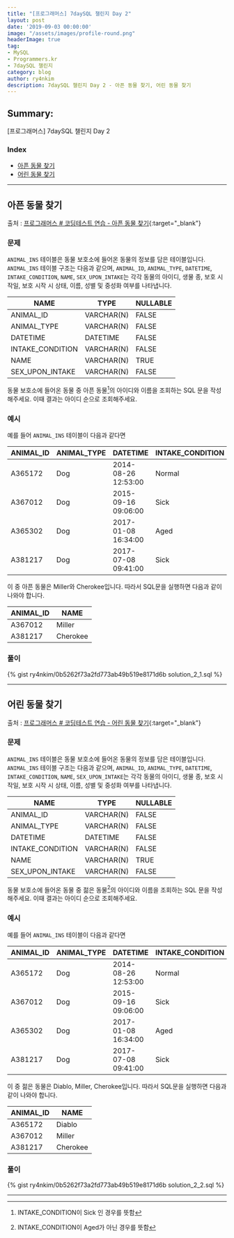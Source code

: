 ```yaml
---
title: "[프로그래머스] 7daySQL 챌린지 Day 2"
layout: post
date: '2019-09-03 00:00:00'
image: "/assets/images/profile-round.png"
headerImage: true
tag:
- MySQL
- Programmers.kr
- 7daySQL 챌린지
category: blog
author: ry4nkim
description: 7daySQL 챌린지 Day 2 - 아픈 동물 찾기, 어린 동물 찾기
---
```


## Summary:

[프로그래머스] 7daySQL 챌린지 Day 2

### Index
- [아픈 동물 찾기](#아픈-동물-찾기)
- [어린 동물 찾기](#어린-동물-찾기)

---
## 아픈 동물 찾기

출처 : [프로그래머스 # 코딩테스트 연습 - 아픈 동물 찾기](https://programmers.co.kr/learn/courses/30/lessons/59036){:target="_blank"}

### 문제

`ANIMAL_INS` 테이블은 동물 보호소에 들어온 동물의 정보를 담은 테이블입니다. `ANIMAL_INS` 테이블 구조는 다음과 같으며, `ANIMAL_ID`, `ANIMAL_TYPE`, `DATETIME`, `INTAKE_CONDITION`, `NAME`, `SEX_UPON_INTAKE`는 각각 동물의 아이디, 생물 종, 보호 시작일, 보호 시작 시 상태, 이름, 성별 및 중성화 여부를 나타냅니다.

<div class="table-wrapper" markdown="block">

| NAME             | TYPE       | NULLABLE |
|------------------|------------|----------|
| ANIMAL_ID        | VARCHAR(N) | FALSE    |
| ANIMAL_TYPE      | VARCHAR(N) | FALSE    |
| DATETIME         | DATETIME   | FALSE    |
| INTAKE_CONDITION | VARCHAR(N) | FALSE    |
| NAME             | VARCHAR(N) | TRUE     |
| SEX_UPON_INTAKE  | VARCHAR(N) | FALSE    |

</div>

동물 보호소에 들어온 동물 중 아픈 동물[^1]의 아이디와 이름을 조회하는 SQL 문을 작성해주세요. 이때 결과는 아이디 순으로 조회해주세요.

[^1]: INTAKE_CONDITION이 Sick 인 경우를 뜻함

### 예시

예를 들어 `ANIMAL_INS` 테이블이 다음과 같다면

<div class="table-wrapper" markdown="block">

| ANIMAL_ID | ANIMAL_TYPE | DATETIME            | INTAKE_CONDITION | NAME     | SEX_UPON_INTAKE |
|-----------|-------------|---------------------|------------------|----------|-----------------|
| A365172   | Dog         | 2014-08-26 12:53:00 | Normal           | Diablo   | Neutered Male   |
| A367012   | Dog         | 2015-09-16 09:06:00 | Sick             | Miller   | Neutered Male   |
| A365302   | Dog         | 2017-01-08 16:34:00 | Aged             | Minnie   | Spayed Female   |
| A381217   | Dog         | 2017-07-08 09:41:00 | Sick             | Cherokee | Neutered Male   |

</div>

이 중 아픈 동물은 Miller와 Cherokee입니다. 따라서 SQL문을 실행하면 다음과 같이 나와야 합니다.

<div class="table-wrapper" markdown="block">

| ANIMAL_ID | NAME     |
|-----------|----------|
| A367012   | Miller   |
| A381217   | Cherokee |

</div>

### 풀이

{% gist ry4nkim/0b5262f73a2fd773ab49b519e8171d6b solution_2_1.sql %}

---
## 어린 동물 찾기

출처 : [프로그래머스 # 코딩테스트 연습 - 어린 동물 찾기](https://programmers.co.kr/learn/courses/30/lessons/59037){:target="_blank"}

### 문제

`ANIMAL_INS` 테이블은 동물 보호소에 들어온 동물의 정보를 담은 테이블입니다. `ANIMAL_INS` 테이블 구조는 다음과 같으며, `ANIMAL_ID`, `ANIMAL_TYPE`, `DATETIME`, `INTAKE_CONDITION`, `NAME`, `SEX_UPON_INTAKE`는 각각 동물의 아이디, 생물 종, 보호 시작일, 보호 시작 시 상태, 이름, 성별 및 중성화 여부를 나타냅니다.

<div class="table-wrapper" markdown="block">

| NAME             | TYPE       | NULLABLE |
|------------------|------------|----------|
| ANIMAL_ID        | VARCHAR(N) | FALSE    |
| ANIMAL_TYPE      | VARCHAR(N) | FALSE    |
| DATETIME         | DATETIME   | FALSE    |
| INTAKE_CONDITION | VARCHAR(N) | FALSE    |
| NAME             | VARCHAR(N) | TRUE     |
| SEX_UPON_INTAKE  | VARCHAR(N) | FALSE    |

</div>

동물 보호소에 들어온 동물 중 젊은 동물[^2]의 아이디와 이름을 조회하는 SQL 문을 작성해주세요. 이때 결과는 아이디 순으로 조회해주세요.

[^2]: INTAKE_CONDITION이 Aged가 아닌 경우를 뜻함

### 예시

예를 들어 `ANIMAL_INS` 테이블이 다음과 같다면

<div class="table-wrapper" markdown="block">

| ANIMAL_ID | ANIMAL_TYPE | DATETIME            | INTAKE_CONDITION | NAME     | SEX_UPON_INTAKE |
|-----------|-------------|---------------------|------------------|----------|-----------------|
| A365172   | Dog         | 2014-08-26 12:53:00 | Normal           | Diablo   | Neutered Male   |
| A367012   | Dog         | 2015-09-16 09:06:00 | Sick             | Miller   | Neutered Male   |
| A365302   | Dog         | 2017-01-08 16:34:00 | Aged             | Minnie   | Spayed Female   |
| A381217   | Dog         | 2017-07-08 09:41:00 | Sick             | Cherokee | Neutered Male   |

</div>

이 중 젊은 동물은 Diablo, Miller, Cherokee입니다. 따라서 SQL문을 실행하면 다음과 같이 나와야 합니다.

<div class="table-wrapper" markdown="block">

| ANIMAL_ID | NAME     |
|-----------|----------|
| A365172   | Diablo   |
| A367012   | Miller   |
| A381217   | Cherokee |

</div>

### 풀이

{% gist ry4nkim/0b5262f73a2fd773ab49b519e8171d6b solution_2_2.sql %}

---